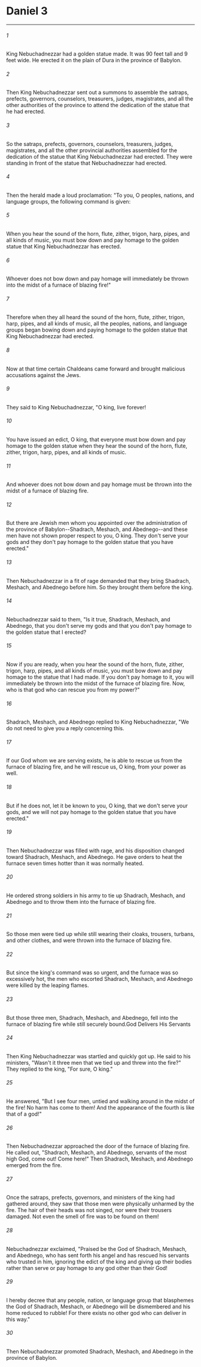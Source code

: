 # Daniel 3
***



###### 1 
King Nebuchadnezzar had a golden statue made. It was 90 feet tall and 9 feet wide. He erected it on the plain of Dura in the province of Babylon. 

###### 2 
Then King Nebuchadnezzar sent out a summons to assemble the satraps, prefects, governors, counselors, treasurers, judges, magistrates, and all the other authorities of the province to attend the dedication of the statue that he had erected. 

###### 3 
So the satraps, prefects, governors, counselors, treasurers, judges, magistrates, and all the other provincial authorities assembled for the dedication of the statue that King Nebuchadnezzar had erected. They were standing in front of the statue that Nebuchadnezzar had erected. 

###### 4 
Then the herald made a loud proclamation: "To you, O peoples, nations, and language groups, the following command is given: 

###### 5 
When you hear the sound of the horn, flute, zither, trigon, harp, pipes, and all kinds of music, you must bow down and pay homage to the golden statue that King Nebuchadnezzar has erected. 

###### 6 
Whoever does not bow down and pay homage will immediately be thrown into the midst of a furnace of blazing fire!" 

###### 7 
Therefore when they all heard the sound of the horn, flute, zither, trigon, harp, pipes, and all kinds of music, all the peoples, nations, and language groups began bowing down and paying homage to the golden statue that King Nebuchadnezzar had erected. 

###### 8 
Now at that time certain Chaldeans came forward and brought malicious accusations against the Jews. 

###### 9 
They said to King Nebuchadnezzar, "O king, live forever! 

###### 10 
You have issued an edict, O king, that everyone must bow down and pay homage to the golden statue when they hear the sound of the horn, flute, zither, trigon, harp, pipes, and all kinds of music. 

###### 11 
And whoever does not bow down and pay homage must be thrown into the midst of a furnace of blazing fire. 

###### 12 
But there are Jewish men whom you appointed over the administration of the province of Babylon--Shadrach, Meshach, and Abednego--and these men have not shown proper respect to you, O king. They don't serve your gods and they don't pay homage to the golden statue that you have erected." 

###### 13 
Then Nebuchadnezzar in a fit of rage demanded that they bring Shadrach, Meshach, and Abednego before him. So they brought them before the king. 

###### 14 
Nebuchadnezzar said to them, "Is it true, Shadrach, Meshach, and Abednego, that you don't serve my gods and that you don't pay homage to the golden statue that I erected? 

###### 15 
Now if you are ready, when you hear the sound of the horn, flute, zither, trigon, harp, pipes, and all kinds of music, you must bow down and pay homage to the statue that I had made. If you don't pay homage to it, you will immediately be thrown into the midst of the furnace of blazing fire. Now, who is that god who can rescue you from my power?" 

###### 16 
Shadrach, Meshach, and Abednego replied to King Nebuchadnezzar, "We do not need to give you a reply concerning this. 

###### 17 
If our God whom we are serving exists, he is able to rescue us from the furnace of blazing fire, and he will rescue us, O king, from your power as well. 

###### 18 
But if he does not, let it be known to you, O king, that we don't serve your gods, and we will not pay homage to the golden statue that you have erected." 

###### 19 
Then Nebuchadnezzar was filled with rage, and his disposition changed toward Shadrach, Meshach, and Abednego. He gave orders to heat the furnace seven times hotter than it was normally heated. 

###### 20 
He ordered strong soldiers in his army to tie up Shadrach, Meshach, and Abednego and to throw them into the furnace of blazing fire. 

###### 21 
So those men were tied up while still wearing their cloaks, trousers, turbans, and other clothes, and were thrown into the furnace of blazing fire. 

###### 22 
But since the king's command was so urgent, and the furnace was so excessively hot, the men who escorted Shadrach, Meshach, and Abednego were killed by the leaping flames. 

###### 23 
But those three men, Shadrach, Meshach, and Abednego, fell into the furnace of blazing fire while still securely bound.God Delivers His Servants 

###### 24 
Then King Nebuchadnezzar was startled and quickly got up. He said to his ministers, "Wasn't it three men that we tied up and threw into the fire?" They replied to the king, "For sure, O king." 

###### 25 
He answered, "But I see four men, untied and walking around in the midst of the fire! No harm has come to them! And the appearance of the fourth is like that of a god!" 

###### 26 
Then Nebuchadnezzar approached the door of the furnace of blazing fire. He called out, "Shadrach, Meshach, and Abednego, servants of the most high God, come out! Come here!" Then Shadrach, Meshach, and Abednego emerged from the fire. 

###### 27 
Once the satraps, prefects, governors, and ministers of the king had gathered around, they saw that those men were physically unharmed by the fire. The hair of their heads was not singed, nor were their trousers damaged. Not even the smell of fire was to be found on them! 

###### 28 
Nebuchadnezzar exclaimed, "Praised be the God of Shadrach, Meshach, and Abednego, who has sent forth his angel and has rescued his servants who trusted in him, ignoring the edict of the king and giving up their bodies rather than serve or pay homage to any god other than their God! 

###### 29 
I hereby decree that any people, nation, or language group that blasphemes the God of Shadrach, Meshach, or Abednego will be dismembered and his home reduced to rubble! For there exists no other god who can deliver in this way." 

###### 30 
Then Nebuchadnezzar promoted Shadrach, Meshach, and Abednego in the province of Babylon.

